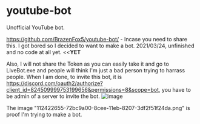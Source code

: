 # youtube-bot
Unofficial YouTube bot.


https://github.com/BrazenFox5/youtube-bot/ - Incase you need to share this.
I got bored so I decided to want to make a bot.
2021/03/24, unfinished and no code at all yet. <<**YET**


Also, I will not share the Token as you can easily take it and go to LiveBot.exe and people will think I'm just a bad person trying to harrass people.
When I am done, to invite this bot, it is https://discord.com/oauth2/authorize?client_id=824509999753199656&permissions=8&scope=bot, you have to be admin of a server to invite the bot.
![image](https://user-images.githubusercontent.com/80448295/112422655-72bc9a00-8cee-11eb-8207-3df2f51f24da.png)


The image "112422655-72bc9a00-8cee-11eb-8207-3df2f51f24da.png" is proof I'm trying to make a bot.

